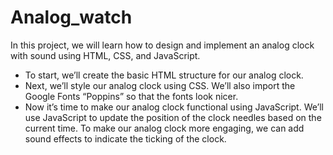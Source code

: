 # Analog_watch
In this project, we will learn how to design and implement an analog clock with sound using HTML, CSS, and JavaScript.

- To start, we’ll create the basic HTML structure for our analog clock.
- Next, we’ll style our analog clock using CSS. We’ll also import the Google Fonts “Poppins” so that the fonts look nicer.
- Now it’s time to make our analog clock functional using JavaScript. We’ll use JavaScript to update the position of the clock needles based on the current time. To make our analog clock more engaging, we can add sound effects to indicate the ticking of the clock.
